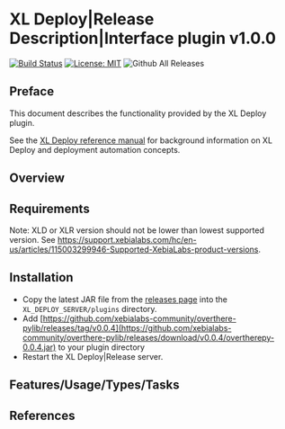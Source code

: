 # XL Deploy|Release Description|Interface plugin v1.0.0

[![Build Status][xld-gitops-plugin-travis-image]][xld-gitops-plugin-travis-url]
[![License: MIT][xld-gitops-plugin-license-image]][xld-gitops-plugin-license-url]
![Github All Releases][xld-gitops-plugin-downloads-image]

[xld-gitops-plugin-travis-image]: https://travis-ci.org/xebialabs-community/xld-gitops-plugin.svg?branch=master
[xld-gitops-plugin-travis-url]: https://travis-ci.org/xebialabs-community/xld-gitops-plugin
[xld-gitops-plugin-license-image]: https://img.shields.io/badge/License-MIT-yellow.svg
[xld-gitops-plugin-license-url]: https://opensource.org/licenses/MIT
[xld-gitops-plugin-downloads-image]: https://img.shields.io/github/downloads/xebialabs-community/xld-gitops-plugin/total.svg

## Preface

This document describes the functionality provided by the XL Deploy plugin.

See the [XL Deploy reference manual](https://docs.xebialabs.com/xl-deploy) for background information on XL Deploy and deployment automation concepts.  

## Overview

## Requirements

Note:  XLD or XLR version should not be lower than lowest supported version.  See <https://support.xebialabs.com/hc/en-us/articles/115003299946-Supported-XebiaLabs-product-versions>.

## Installation

* Copy the latest JAR file from the [releases page](https://github.com/xebialabs-community/xld-gitops-plugin/releases) into the `XL_DEPLOY_SERVER/plugins` directory.
* Add [https://github.com/xebialabs-community/overthere-pylib/releases/tag/v0.0.4](https://github.com/xebialabs-community/overthere-pylib/releases/download/v0.0.4/overtherepy-0.0.4.jar) to your plugin directory 
* Restart the XL Deploy|Release server.


## Features/Usage/Types/Tasks

## References

